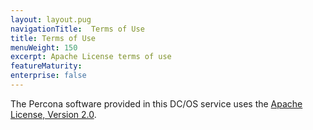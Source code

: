 ```yaml
---
layout: layout.pug
navigationTitle:  Terms of Use
title: Terms of Use
menuWeight: 150
excerpt: Apache License terms of use
featureMaturity:
enterprise: false
---
```


The Percona software provided in this DC/OS service uses the [Apache License, Version 2.0](https://www.apache.org/licenses/LICENSE-2.0).
